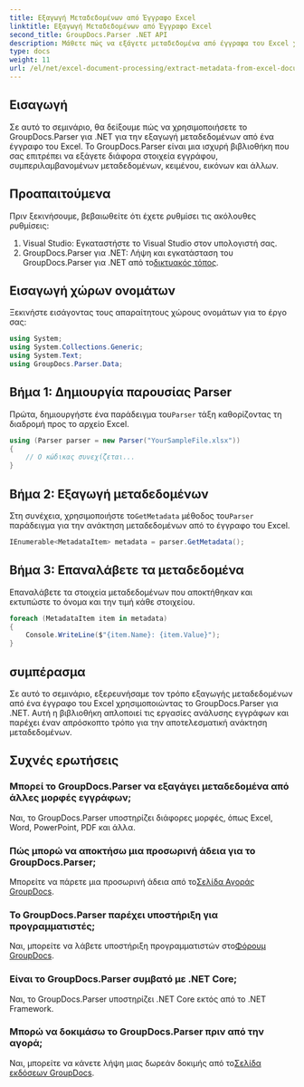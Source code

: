 ```yaml
---
title: Εξαγωγή Μεταδεδομένων από Έγγραφο Excel
linktitle: Εξαγωγή Μεταδεδομένων από Έγγραφο Excel
second_title: GroupDocs.Parser .NET API
description: Μάθετε πώς να εξάγετε μεταδεδομένα από έγγραφα του Excel χρησιμοποιώντας το GroupDocs.Parser για .NET. Ακολουθήστε αυτό το σεμινάριο βήμα προς βήμα.
type: docs
weight: 11
url: /el/net/excel-document-processing/extract-metadata-from-excel-document/
---
```

## Εισαγωγή
Σε αυτό το σεμινάριο, θα δείξουμε πώς να χρησιμοποιήσετε το GroupDocs.Parser για .NET για την εξαγωγή μεταδεδομένων από ένα έγγραφο του Excel. Το GroupDocs.Parser είναι μια ισχυρή βιβλιοθήκη που σας επιτρέπει να εξάγετε διάφορα στοιχεία εγγράφου, συμπεριλαμβανομένων μεταδεδομένων, κειμένου, εικόνων και άλλων.
## Προαπαιτούμενα
Πριν ξεκινήσουμε, βεβαιωθείτε ότι έχετε ρυθμίσει τις ακόλουθες ρυθμίσεις:
1. Visual Studio: Εγκαταστήστε το Visual Studio στον υπολογιστή σας.
2.  GroupDocs.Parser για .NET: Λήψη και εγκατάσταση του GroupDocs.Parser για .NET από το[δικτυακός τόπος](https://releases.groupdocs.com/parser/net/).

## Εισαγωγή χώρων ονομάτων
Ξεκινήστε εισάγοντας τους απαραίτητους χώρους ονομάτων για το έργο σας:
```csharp
using System;
using System.Collections.Generic;
using System.Text;
using GroupDocs.Parser.Data;
```
## Βήμα 1: Δημιουργία παρουσίας Parser
 Πρώτα, δημιουργήστε ένα παράδειγμα του`Parser` τάξη καθορίζοντας τη διαδρομή προς το αρχείο Excel.
```csharp
using (Parser parser = new Parser("YourSampleFile.xlsx"))
{
    // Ο κώδικας συνεχίζεται...
}
```
## Βήμα 2: Εξαγωγή μεταδεδομένων
 Στη συνέχεια, χρησιμοποιήστε το`GetMetadata` μέθοδος του`Parser` παράδειγμα για την ανάκτηση μεταδεδομένων από το έγγραφο του Excel.
```csharp
IEnumerable<MetadataItem> metadata = parser.GetMetadata();
```
## Βήμα 3: Επαναλάβετε τα μεταδεδομένα
Επαναλάβετε τα στοιχεία μεταδεδομένων που αποκτήθηκαν και εκτυπώστε το όνομα και την τιμή κάθε στοιχείου.
```csharp
foreach (MetadataItem item in metadata)
{
    Console.WriteLine($"{item.Name}: {item.Value}");
}
```

## συμπέρασμα
Σε αυτό το σεμινάριο, εξερευνήσαμε τον τρόπο εξαγωγής μεταδεδομένων από ένα έγγραφο του Excel χρησιμοποιώντας το GroupDocs.Parser για .NET. Αυτή η βιβλιοθήκη απλοποιεί τις εργασίες ανάλυσης εγγράφων και παρέχει έναν απρόσκοπτο τρόπο για την αποτελεσματική ανάκτηση μεταδεδομένων.

## Συχνές ερωτήσεις
### Μπορεί το GroupDocs.Parser να εξαγάγει μεταδεδομένα από άλλες μορφές εγγράφων;
Ναι, το GroupDocs.Parser υποστηρίζει διάφορες μορφές, όπως Excel, Word, PowerPoint, PDF και άλλα.
### Πώς μπορώ να αποκτήσω μια προσωρινή άδεια για το GroupDocs.Parser;
 Μπορείτε να πάρετε μια προσωρινή άδεια από το[Σελίδα Αγοράς GroupDocs](https://purchase.groupdocs.com/temporary-license/).
### Το GroupDocs.Parser παρέχει υποστήριξη για προγραμματιστές;
 Ναι, μπορείτε να λάβετε υποστήριξη προγραμματιστών στο[Φόρουμ GroupDocs](https://forum.groupdocs.com/c/parser/17).
### Είναι το GroupDocs.Parser συμβατό με .NET Core;
Ναι, το GroupDocs.Parser υποστηρίζει .NET Core εκτός από το .NET Framework.
### Μπορώ να δοκιμάσω το GroupDocs.Parser πριν από την αγορά;
 Ναι, μπορείτε να κάνετε λήψη μιας δωρεάν δοκιμής από το[Σελίδα εκδόσεων GroupDocs](https://releases.groupdocs.com/).